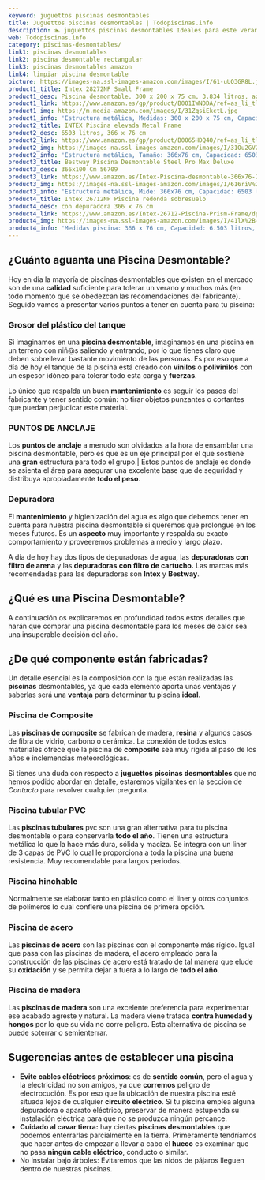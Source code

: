 ```yaml
---
keyword: juguettos piscinas desmontables
title: Juguettos piscinas desmontables | Todopiscinas.info
description: 🏊 juguettos piscinas desmontables Ideales para este verano 2021. Aquí puedes comprar juguettos piscinas desmontables y comparar con otras similares. No dejes escapar juguettos piscinas desmontables a un precio realmente tentador.
web: Todopiscinas.info
category: piscinas-desmontables/
link1: piscinas desmontables
link2: piscina desmontable rectangular
link3: piscinas desmontables amazon
link4: limpiar piscina desmontable
picture: https://images-na.ssl-images-amazon.com/images/I/61-uUQ3GR8L.jpg
product1_title: Intex 28272NP Small Frame
product1_desc: Piscina desmontable, 300 x 200 x 75 cm, 3.834 litros, azul
product1_link: https://www.amazon.es/gp/product/B001IWNDDA/ref=as_li_tl?ie=UTF8&camp=3638&creative=24630&creativeASIN=B001IWNDDA&linkCode=as2&tag=todopiscinas0e-21&linkId=25b9d647487c889cb6ef56ed63f50ca1
product1_img: https://m.media-amazon.com/images/I/31ZqsiEkctL.jpg
product1_info: 'Estructura metálica, Medidas: 300 x 200 x 75 cm, Capacidad: 3.834 litros, Para 6 personas (+ 6 años), Fácil montaje, Forma rectangular'
product2_title: INTEX Piscina elevada Metal Frame
product2_desc: 6503 litros, 366 x 76 cm
product2_link: https://www.amazon.es/gp/product/B0065HDQ4O/ref=as_li_tl?ie=UTF8&camp=3638&creative=24630&creativeASIN=B0065HDQ4O&linkCode=as2&tag=todopiscinas0e-21&linkId=ed2430e3ba564d3527ee103df33ed7b3
product2_img: https://images-na.ssl-images-amazon.com/images/I/31Ou2GV2SAL.jpg
product2_info: 'Estructura metálica, Tamaño: 366x76 cm, Capacidad: 6503 litros, Forma circular, De 4 a 7 personas (+6 años)'
product3_title: Bestway Piscina Desmontable Steel Pro Max Deluxe
product3_desc: 366x100 Cm 56709
product3_link: https://www.amazon.es/Intex-Piscina-desmontable-366x76-28210NP/dp/B0065HDQ4O?__mk_es_ES=%C3%85M%C3%85%C5%BD%C3%95%C3%91&crid=25UQGV9HG2INI&dchild=1&keywords=piscinas+desmontables&qid=1615854176&sprefix=piscinas+dem%2Caps%2C201&sr=8-5&linkCode=ll1&tag=todopiscinas0e-21&linkId=34f200977c6cbaab1f3f4d9ac0e64755&language=es_ES&ref_=as_li_ss_tl
product3_img: https://images-na.ssl-images-amazon.com/images/I/616riV%2BiY3L.jpg
product3_info: 'Estructura metálica, Mide: 366x76 cm, Capacidad: 6503 litros, De 4 a 7 personas mayores de 6 años, Forma circular, Tecnología Super-Tough'
product4_title: Intex 26712NP Piscina redonda sobresuelo
product4_desc: con depuradora 366 x 76 cm
product4_link: https://www.amazon.es/Intex-26712-Piscina-Prism-Frame/dp/B07FB823GL?__mk_es_ES=%C3%85M%C3%85%C5%BD%C3%95%C3%91&dchild=1&keywords=piscinas+desmontables+con+depuradora&qid=1615936418&sr=8-5&linkCode=ll1&tag=todopiscinas0e-21&linkId=d98699de7830cd471766fa1daa36de34&language=es_ES&ref_=as_li_ss_tl
product4_img: https://images-na.ssl-images-amazon.com/images/I/41lX%2B-YpibL.jpg
product4_info: 'Medidas piscina: 366 x 76 cm, Capacidad: 6.503 litros, Incluye depuradora de cartucha A, Lona resistente triple capa'
---
```




## ¿Cuánto aguanta una Piscina Desmontable?

Hoy en dia la mayoría de piscinas desmontables que existen en el mercado son de una **calidad** suficiente para tolerar un verano y muchos más (en todo momento que se obedezcan las recomendaciones del fabricante). Seguido vamos a presentar varios puntos a tener en cuenta para tu piscina:


### Grosor del plástico del tanque

Si imaginamos en una **piscina desmontable**, imaginamos en una piscina en un terreno con niñ@s saliendo y entrando, por lo que tienes claro que deben sobrellevar bastante movimiento de las personas. Es por eso que a día de hoy el tanque de la piscina está creado con **vinilos** o **polivinilos** con un espesor idóneo para tolerar todo esta carga y **fuerzas**.

Lo único que respalda un	 buen **mantenimiento** es seguir los pasos del fabricante y tener sentido común: no tirar objetos punzantes o cortantes que puedan perjudicar este material.


### PUNTOS DE ANCLAJE

Los **puntos de anclaje** a menudo son olvidados a la hora de ensamblar una piscina desmontable, pero  es que es un eje principal por el que sostiene una **gran** estructura para todo el grupo.| Estos puntos de anclaje es donde se asienta el área para asegurar una excelente base que de seguridad y distribuya apropiadamente **todo el peso**.


### Depuradora

El **mantenimiento** y higienización del agua es algo que debemos tener en cuenta para nuestra piscina desmontable si queremos que prolongue en los meses futuros. Es un **aspecto** muy importante y respalda su exacto comportamiento y proveeremos problemas a medio y largo plazo.

A día de hoy hay dos tipos de depuradoras de agua, las **depuradoras con filtro de arena** y  las **depuradoras** **con filtro de cartucho.** Las marcas más recomendadas para las depuradoras son **Intex** y **Bestway**.

<stats-list :link1=link1 :link2=link2 :link3=link3 :link4=link4 :category=category></stats-list>

<external-banner></external-banner>


<brand-panel :title=product1_title :desc=product1_desc :img=product1_img :link=product1_link></brand-panel>
## ¿Qué es una Piscina Desmontable?



A continuación os explicaremos en profundidad todos estos detalles que harán que comprar una piscina desmontable para los meses de calor sea una insuperable decisión del año.


## ¿De qué componente están fabricadas?

Un detalle esencial es la composición con la que están realizadas las **piscinas** desmontables, ya que cada elemento aporta unas ventajas y saberlas  será una **ventaja** para determinar tu piscina **ideal**.


### Piscina de Composite

Las **piscinas de composite** se fabrican de madera, **resina** y algunos casos de fibra de vidrio, carbono o cerámica. La conexión de todos estos materiales ofrece que la piscina de **composite** sea muy rígida al paso de los años e inclemencias meteorológicas.

Si tienes una duda con respecto a **juguettos piscinas desmontables** que no hemos podido abordar en detalle, estaremos vigilantes en la sección de _Contacto_ para resolver cualquier pregunta.


### Piscina tubular PVC

Las **piscinas tubulares** pvc son una gran alternativa para tu piscina desmontable o para conservarla **todo el año**. Tienen una estructura metálica lo que la hace más dura, sólida y maciza. Se integra con un liner de 3 capas de PVC lo cual le proporciona a toda la piscina una buena resistencia. Muy recomendable para largos periodos.


### Piscina hinchable

 Normalmente se elaborar tanto en plástico como el liner y otros conjuntos de polímeros lo cual confiere una piscina de primera opción.


### Piscina de acero

Las **piscinas de acero** son las piscinas con el componente más rígido. Igual que pasa con las piscinas de madera, el acero empleado para la construcción de las piscinas de acero está tratado de tal manera que elude su **oxidación** y se permita dejar a fuera a lo largo de **todo el año**.


### Piscina de madera

Las **piscinas de madera** son una excelente preferencia para experimentar ese acabado agreste y natural. La madera viene tratada **contra humedad y hongos** por lo que su vida no corre peligro. Esta alternativa de piscina se puede soterrar o semienterrar.


## Sugerencias antes de establecer una piscina



*   **Evite cables eléctricos próximos**: es de **sentido común**, pero el agua y la electricidad no son amigos, ya que **corremos** peligro de electrocución. Es por eso que la ubicación de nuestra piscina esté situada lejos de cualquier **circuito eléctrico**. Si tu piscina emplea alguna depuradora o aparato eléctrico, preservar de manera estupenda su instalación eléctrica para que no se produzca ningún percance.
*   **Cuidado al cavar tierra:** hay ciertas **piscinas desmontables** que podemos enterrarlas parcialmente en la tierra. Primeramente tendríamos que hacer antes de empezar a llevar a cabo el **hueco** es examinar que no pasa **ningún cable eléctrico**, conducto o similar.
*   No instalar bajo árboles: Evitaremos que las nidos de pájaros lleguen dentro de nuestras piscinas.